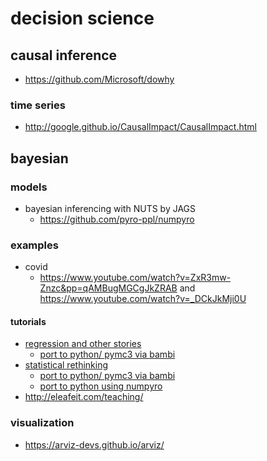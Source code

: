 # decision science

## causal inference

- https://github.com/Microsoft/dowhy

### time series

- http://google.github.io/CausalImpact/CausalImpact.html

## bayesian

### models

- bayesian inferencing with NUTS by JAGS
  - https://github.com/pyro-ppl/numpyro

### examples

- covid
  - https://www.youtube.com/watch?v=ZxR3mw-Znzc&pp=qAMBugMGCgJkZRAB and https://www.youtube.com/watch?v=_DCkJkMji0U
  
#### tutorials

- [regression and other stories](https://avehtari.github.io/ROS-Examples/)
  - [port to python/ pymc3 via bambi](https://github.com/bambinos/Bambi_resources)
- [statistical rethinking](https://xcelab.net/rm/statistical-rethinking/)
  - [port to python/ pymc3 via bambi](https://github.com/bambinos/Bambi_resources)
  - [port to python using numpyro](https://github.com/fehiepsi/rethinking-numpyro)
- http://eleafeit.com/teaching/

### visualization

- https://arviz-devs.github.io/arviz/
